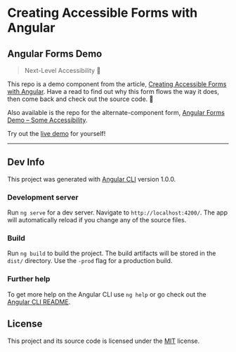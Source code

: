 # Creating Accessible Forms with Angular

## Angular Forms Demo

> Next-Level Accessibility 💪

This repo is a demo component from the article, [Creating Accessible Forms with Angular](https://medium.com/@svinkle/creating-accessible-forms-with-angular-simply-accessible-c1bc362cf89e). Have a read to find out why this form flows the way it does, then come back and check out the source code. 🙂

Also available is the repo for the alternate-component form, [Angular Forms Demo &ndash; Some Accessibility](https://github.com/svinkle/angular-forms-some-a11y).

Try out the [live demo](https://svinkle.github.io/angular-forms-next-level-a11y) for yourself!

---

## Dev Info

This project was generated with [Angular CLI](https://github.com/angular/angular-cli) version 1.0.0.

### Development server

Run `ng serve` for a dev server. Navigate to `http://localhost:4200/`. The app will automatically reload if you change any of the source files.

### Build

Run `ng build` to build the project. The build artifacts will be stored in the `dist/` directory. Use the `-prod` flag for a production build.

### Further help

To get more help on the Angular CLI use `ng help` or go check out the [Angular CLI README](https://github.com/angular/angular-cli/blob/master/README.md).

## License

This project and its source code is licensed under the [MIT](LICENSE.txt) license.
